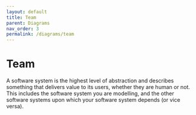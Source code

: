 ```yaml
---
layout: default
title: Team
parent: Diagrams
nav_order: 3
permalink: /diagrams/team
---
```


# Team

A software system is the highest level of abstraction and describes something that delivers value to its users,
whether they are human or not. This includes the software system you are modelling, and the other software systems
upon which your software system depends (or vice versa).

